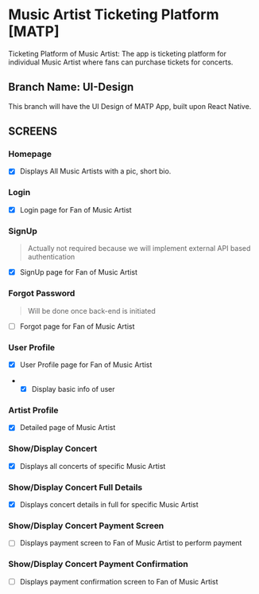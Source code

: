 # Music Artist Ticketing Platform [MATP]
Ticketing Platform of Music Artist: The app is ticketing platform for individual Music Artist where fans can purchase tickets for concerts.

## Branch Name: UI-Design
This branch will have the UI Design of MATP App, built upon React Native.

## SCREENS
### Homepage
- [x] Displays All Music Artists with a pic, short bio.
### Login
- [x] Login page for Fan of Music Artist
### SignUp
> Actually not required because we will implement external API based authentication
- [x] SignUp page for Fan of Music Artist
### Forgot Password
> Will be done once back-end is initiated
- [ ] Forgot page for Fan of Music Artist
### User Profile
- [x] User Profile page for Fan of Music Artist
* - [x] Display basic info of user
### Artist Profile
- [x] Detailed page of Music Artist
### Show/Display Concert
- [x] Displays all concerts of specific Music Artist
### Show/Display Concert Full Details
- [x] Displays concert details in full for specific Music Artist
### Show/Display Concert Payment Screen
- [ ] Displays payment screen to Fan of Music Artist to perform payment
### Show/Display Concert Payment Confirmation
- [ ] Displays payment confirmation screen to Fan of Music Artist


